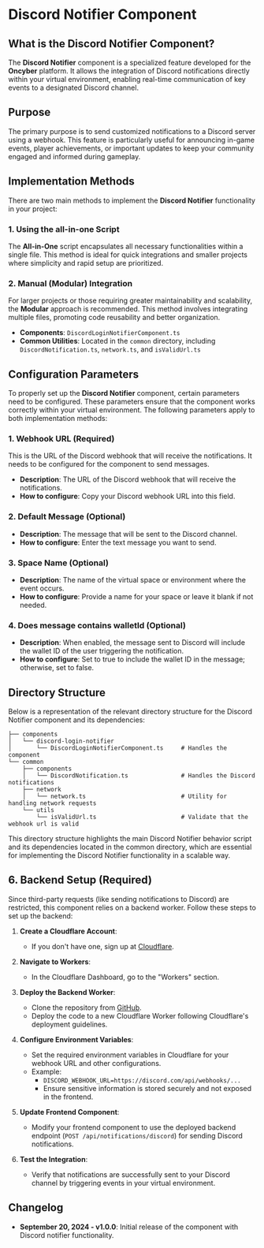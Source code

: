 # Discord Notifier Component

## What is the Discord Notifier Component?

The **Discord Notifier** component is a specialized feature developed for the **Oncyber** platform. It allows the integration of Discord notifications directly within your virtual environment, enabling real-time communication of key events to a designated Discord channel.

## Purpose

The primary purpose is to send customized notifications to a Discord server using a webhook. This feature is particularly useful for announcing in-game events, player achievements, or important updates to keep your community engaged and informed during gameplay.

## Implementation Methods

There are two main methods to implement the **Discord Notifier** functionality in your project:

### 1. Using the **all-in-one** Script

The **All-in-One** script encapsulates all necessary functionalities within a single file. This method is ideal for quick integrations and smaller projects where simplicity and rapid setup are prioritized.

### 2. Manual (Modular) Integration

For larger projects or those requiring greater maintainability and scalability, the **Modular** approach is recommended. This method involves integrating multiple files, promoting code reusability and better organization.

- **Components**: `DiscordLoginNotifierComponent.ts`
- **Common Utilities**: Located in the `common` directory, including `DiscordNotification.ts`, `network.ts`, and `isValidUrl.ts`

## Configuration Parameters

To properly set up the **Discord Notifier** component, certain parameters need to be configured. These parameters ensure that the component works correctly within your virtual environment. The following parameters apply to both implementation methods:

### 1. **Webhook URL** (Required)

This is the URL of the Discord webhook that will receive the notifications. It needs to be configured for the component to send messages.

- **Description**: The URL of the Discord webhook that will receive the notifications.
- **How to configure**: Copy your Discord webhook URL into this field.

### 2. **Default Message** (Optional)

- **Description**: The message that will be sent to the Discord channel.
- **How to configure**: Enter the text message you want to send.

### 3. **Space Name** (Optional)

- **Description**: The name of the virtual space or environment where the event occurs.
- **How to configure**: Provide a name for your space or leave it blank if not needed.

### 4. **Does message contains walletId** (Optional)

- **Description**: When enabled, the message sent to Discord will include the wallet ID of the user triggering the notification.
- **How to configure**: Set to true to include the wallet ID in the message; otherwise, set to false.

## Directory Structure

Below is a representation of the relevant directory structure for the Discord Notifier component and its dependencies:

```plaintext
├── components
│   └── discord-login-notifier
│       └── DiscordLoginNotifierComponent.ts     # Handles the component
└── common
    ├── components
    │   └── DiscordNotification.ts               # Handles the Discord notifications
    ├── network
    │   └── network.ts                           # Utility for handling network requests
    └── utils
        └── isValidUrl.ts                        # Validate that the webhook url is valid
```

This directory structure highlights the main Discord Notifier behavior script and its dependencies located in the common directory, which are essential for implementing the Discord Notifier functionality in a scalable way.

## 6. Backend Setup (Required)

Since third-party requests (like sending notifications to Discord) are restricted, this component relies on a backend worker. Follow these steps to set up the backend:

1. **Create a Cloudflare Account**:

   - If you don't have one, sign up at [Cloudflare](https://cloudflare.com).

2. **Navigate to Workers**:

   - In the Cloudflare Dashboard, go to the "Workers" section.

3. **Deploy the Backend Worker**:

   - Clone the repository from [GitHub](https://github.com/numengames/numinia-oncyber/tree/main/backend/worker).
   - Deploy the code to a new Cloudflare Worker following Cloudflare's deployment guidelines.

4. **Configure Environment Variables**:

   - Set the required environment variables in Cloudflare for your webhook URL and other configurations.
   - Example:
     - `DISCORD_WEBHOOK_URL=https://discord.com/api/webhooks/...`
     - Ensure sensitive information is stored securely and not exposed in the frontend.

5. **Update Frontend Component**:

   - Modify your frontend component to use the deployed backend endpoint (`POST /api/notifications/discord`) for sending Discord notifications.

6. **Test the Integration**:
   - Verify that notifications are successfully sent to your Discord channel by triggering events in your virtual environment.

## Changelog

- **September 20, 2024 - v1.0.0**: Initial release of the component with Discord notifier functionality.
